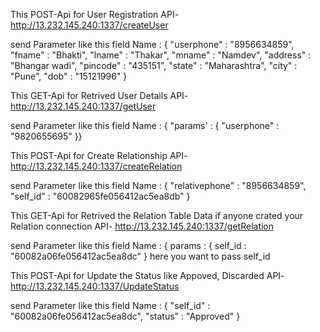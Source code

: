This POST-Api for User Registration
API- http://13.232.145.240:1337/createUser 

send Parameter like this field Name : 
{
    "userphone" : "8956634859",
    "fname" : "Bhakti",
    "lname" : "Thakar",
    "mname" : "Namdev",
    "address" : "Bhangar wadi",
    "pincode" : "435151",
    "state" : "Maharashtra",
    "city" : "Pune",
    "dob" : "15121996"
}

This GET-Api for Retrived User Details
API- http://13.232.145.240:1337/getUser

send Parameter like this field Name : 
{
"params' : {
"userphone" : "9820655695"
}}

This POST-Api for Create Relationship
API- http://13.232.145.240:1337/createRelation

send Parameter like this field Name :
{
"relativephone" : "8956634859",
"self_id" : "60082965fe056412ac5ea8db"
}


This GET-Api for Retrived the Relation Table Data if anyone crated your Relation connection 
API- http://13.232.145.240:1337/getRelation

send Parameter like this field Name :
{
params : {
self_id : "60082a06fe056412ac5ea8dc"
}
here you want to pass self_id

This POST-Api for Update the Status like Appoved, Discarded
API- http://13.232.145.240:1337/UpdateStatus

send Parameter like this field Name :
{
"self_id" : "60082a06fe056412ac5ea8dc",
"status" : "Approved"
}

 

  